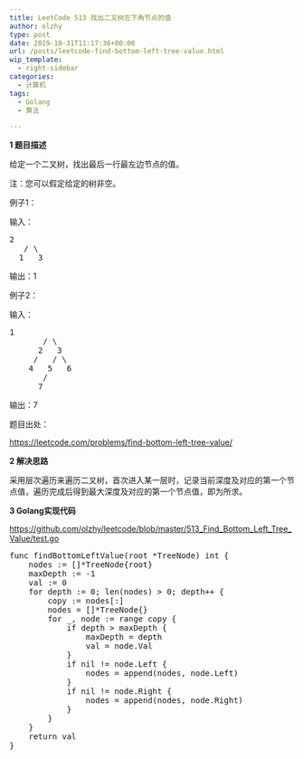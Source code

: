 ```yaml
---
title: LeetCode 513 找出二叉树左下角节点的值
author: olzhy
type: post
date: 2019-10-31T11:17:36+00:00
url: /posts/leetcode-find-bottom-left-tree-value.html
wip_template:
  - right-sidebar
categories:
  - 计算机
tags:
  - Golang
  - 算法

---
```

**1 题目描述**
  
给定一个二叉树，找出最后一行最左边节点的值。

注：您可以假定给定的树非空。

例子1：
  
输入：

<pre>2
   / \
  1   3
</pre>

输出：1

例子2：
  
输入：

<pre>1
       / \
      2   3
     /   / \
    4   5   6
       /
      7
</pre>

输出：7

题目出处：
  
<a href="https://leetcode.com/problems/find-bottom-left-tree-value/" target="_blank" rel="noopener">https://leetcode.com/problems/find-bottom-left-tree-value/</a>

**2 解决思路**
  
采用层次遍历来遍历二叉树，首次进入某一层时，记录当前深度及对应的第一个节点值，遍历完成后得到最大深度及对应的第一个节点值，即为所求。

**3 Golang实现代码**
  
<a href="https://github.com/olzhy/leetcode/blob/master/513_Find_Bottom_Left_Tree_Value/test.go" target="_blank" rel="noopener">https://github.com/olzhy/leetcode/blob/master/513_Find_Bottom_Left_Tree_Value/test.go</a>

<pre>func findBottomLeftValue(root *TreeNode) int {
	nodes := []*TreeNode{root}
	maxDepth := -1
	val := 0
	for depth := 0; len(nodes) > 0; depth++ {
		copy := nodes[:]
		nodes = []*TreeNode{}
		for _, node := range copy {
			if depth > maxDepth {
				maxDepth = depth
				val = node.Val
			}
			if nil != node.Left {
				nodes = append(nodes, node.Left)
			}
			if nil != node.Right {
				nodes = append(nodes, node.Right)
			}
		}
	}
	return val
}
</pre>